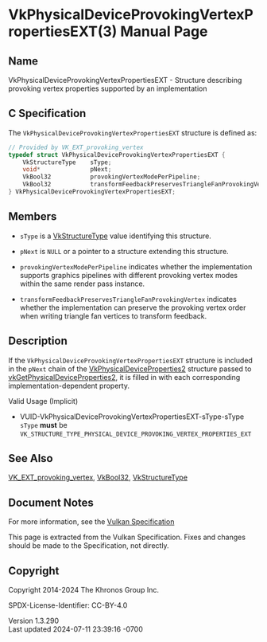 # VkPhysicalDeviceProvokingVertexPropertiesEXT(3) Manual Page

## Name

VkPhysicalDeviceProvokingVertexPropertiesEXT - Structure describing
provoking vertex properties supported by an implementation



## <a href="#_c_specification" class="anchor"></a>C Specification

The `VkPhysicalDeviceProvokingVertexPropertiesEXT` structure is defined
as:

``` c
// Provided by VK_EXT_provoking_vertex
typedef struct VkPhysicalDeviceProvokingVertexPropertiesEXT {
    VkStructureType    sType;
    void*              pNext;
    VkBool32           provokingVertexModePerPipeline;
    VkBool32           transformFeedbackPreservesTriangleFanProvokingVertex;
} VkPhysicalDeviceProvokingVertexPropertiesEXT;
```

## <a href="#_members" class="anchor"></a>Members

- `sType` is a [VkStructureType](https://registry.khronos.org/vulkan/specs/1.3-extensions/man/html/VkStructureType.html) value identifying
  this structure.

- `pNext` is `NULL` or a pointer to a structure extending this
  structure.

- <span id="limits-provokingVertexModePerPipeline"></span>
  `provokingVertexModePerPipeline` indicates whether the implementation
  supports graphics pipelines with different provoking vertex modes
  within the same render pass instance.

- <span id="limits-transformFeedbackPreservesTriangleFanProvokingVertex"></span>
  `transformFeedbackPreservesTriangleFanProvokingVertex` indicates
  whether the implementation can preserve the provoking vertex order
  when writing triangle fan vertices to transform feedback.

## <a href="#_description" class="anchor"></a>Description

If the `VkPhysicalDeviceProvokingVertexPropertiesEXT` structure is
included in the `pNext` chain of the
[VkPhysicalDeviceProperties2](https://registry.khronos.org/vulkan/specs/1.3-extensions/man/html/VkPhysicalDeviceProperties2.html)
structure passed to
[vkGetPhysicalDeviceProperties2](https://registry.khronos.org/vulkan/specs/1.3-extensions/man/html/vkGetPhysicalDeviceProperties2.html),
it is filled in with each corresponding implementation-dependent
property.

Valid Usage (Implicit)

- <a href="#VUID-VkPhysicalDeviceProvokingVertexPropertiesEXT-sType-sType"
  id="VUID-VkPhysicalDeviceProvokingVertexPropertiesEXT-sType-sType"></a>
  VUID-VkPhysicalDeviceProvokingVertexPropertiesEXT-sType-sType  
  `sType` **must** be
  `VK_STRUCTURE_TYPE_PHYSICAL_DEVICE_PROVOKING_VERTEX_PROPERTIES_EXT`

## <a href="#_see_also" class="anchor"></a>See Also

[VK_EXT_provoking_vertex](https://registry.khronos.org/vulkan/specs/1.3-extensions/man/html/VK_EXT_provoking_vertex.html),
[VkBool32](https://registry.khronos.org/vulkan/specs/1.3-extensions/man/html/VkBool32.html), [VkStructureType](https://registry.khronos.org/vulkan/specs/1.3-extensions/man/html/VkStructureType.html)

## <a href="#_document_notes" class="anchor"></a>Document Notes

For more information, see the <a
href="https://registry.khronos.org/vulkan/specs/1.3-extensions/html/vkspec.html#VkPhysicalDeviceProvokingVertexPropertiesEXT"
target="_blank" rel="noopener">Vulkan Specification</a>

This page is extracted from the Vulkan Specification. Fixes and changes
should be made to the Specification, not directly.

## <a href="#_copyright" class="anchor"></a>Copyright

Copyright 2014-2024 The Khronos Group Inc.

SPDX-License-Identifier: CC-BY-4.0

Version 1.3.290  
Last updated 2024-07-11 23:39:16 -0700
